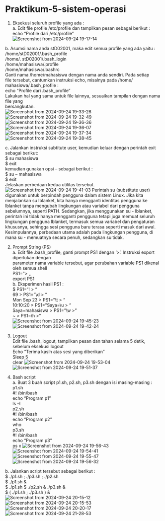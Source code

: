 # Praktikum-5-sistem-operasi

1. Eksekusi seluruh profile yang ada :                                                                                                        
a. Edit file profile /etc/profile dan tampilkan pesan sebagai berikut :                                                
echo “Profile dari /etc/profile”                                                                                       
![Screenshot from 2024-09-24 19-17-14](https://github.com/user-attachments/assets/f89e9d09-ddc7-40f8-b232-0700f724c8f7)

b. Asumsi nama anda stD02001, maka edit semua profile yang ada yaitu :                                                 
/home/stD02001/.bash_profile                                                                                           
/home/. stD02001/.bash_login                                                                                           
/home/mahasiswa/.profile                                                                                              
/home/mahasiswa/.bashrc                                                                                                
Ganti nama /home/mahasiswa dengan nama anda sendiri. Pada setiap                                                       
file tersebut, cantumkan instruksi echo, misalnya pada /home/ mahasiswa/.bash_profile :                                
echo “Profile dari .bash_profile”                                                                                      
Lakukan hal yang sama untuk file lainnya, sesuaikan tampilan dengan nama file yang                                     
bersangkutan.                                                                                                          
![Screenshot from 2024-09-24 19-33-26](https://github.com/user-attachments/assets/0ac8f0f6-c6a4-4c2f-809a-0ecd2772de33)
![Screenshot from 2024-09-24 19-32-49](https://github.com/user-attachments/assets/c3d3dba5-6e09-41e1-bec7-da56a6666f93)
![Screenshot from 2024-09-24 19-36-36](https://github.com/user-attachments/assets/2b418c23-75be-4463-9a8a-65d71a86f4b1)
![Screenshot from 2024-09-24 19-36-07](https://github.com/user-attachments/assets/c1798892-5ade-4a27-972c-2ae97e0ca524)
![Screenshot from 2024-09-24 19-37-34](https://github.com/user-attachments/assets/c413b0e7-2d26-4788-8c32-c23733af6ffd)
![Screenshot from 2024-09-24 19-38-45](https://github.com/user-attachments/assets/ef18155a-b37f-4a97-af9b-87170c4f32d8)

c. Jalankan instruksi subtitute user, kemudian keluar dengan perintah exit sebagai berikut:                            
$ su mahasiswa                                                                                                         
$ exit                                                                                                                 
kemudian gunakan opsi – sebagai berikut :                                                                              
$ su – mahasiswa                                                                                                       
$ exit                                                                                                                 
Jelaskan perbedaan kedua utilitas tersebut.                                                                            
![Screenshot from 2024-09-24 19-41-03](https://github.com/user-attachments/assets/a34cc1cd-54bf-4793-943a-7cf2f918cc33)
Perintah su (substitute user) digunakan untuk berpindah pengguna dalam sistem Linux. Jika kita menjalankan su lblanket, kita hanya mengganti identitas pengguna ke lblanket tanpa mengubah lingkungan atau variabel dari pengguna sebelumnya, seperti PATH. Sedangkan, jika menggunakan su - lblanket, perintah ini tidak hanya mengganti pengguna tetapi juga memuat seluruh lingkungan pengguna lblanket, termasuk semua variabel dan pengaturan khususnya, sehingga sesi pengguna baru terasa seperti masuk dari awal. Kesimpulannya, perbedaan utama adalah pada lingkungan pengguna, di mana su - memuatnya secara penuh, sedangkan su tidak.

2. Prompt String (PS)                                                                                                    
a. Edit file .bash_profile, ganti prompt PS1 dengan ‘>’. Instruksi export diperlukan dengan                            
parameter nama variable tersebut, agar perubahan variable PS1 dikenal oleh semua shell                                 
PS1=‟> „                                                                                                               
export PS1                                                                                                             
b. Eksperimen hasil PS1 :                                                                                              
$ PS1=“\! > “                                                                                                          
69 > PS1=”\d > “                                                                                                       
Mon Sep 23 > PS1=”\t > “                                                                                               
10:10:20 > PS1=”Saya=\u > “                                                                                            
Saya=mahasiswa > PS1=”\w >”                                                                                            
~ > PS1=\h >”                                                                                                          
![Screenshot from 2024-09-24 19-45-23](https://github.com/user-attachments/assets/47806683-33c1-4e98-9d87-ed24f6ce5baa)
![Screenshot from 2024-09-24 19-42-24](https://github.com/user-attachments/assets/1e3c8969-532e-46ca-b6c0-26717323ee89)

3. Logout                                                                                                              
Edit file .bash_logout, tampilkan pesan dan tahan selama 5 detik, sebelum eksekusi logout                              
Echo “Terima kasih atas sesi yang diberikan”                                                                           
Sleep 5                                                                                                                
clear
![Screenshot from 2024-09-24 19-53-04](https://github.com/user-attachments/assets/b8ce818b-f483-48b8-b0fa-30aaf5cc211e)
![Screenshot from 2024-09-24 19-51-37](https://github.com/user-attachments/assets/029aa920-c519-4ab9-b1ee-886f7f2a7607)

4. Bash script                                                                                                           
a. Buat 3 buah script p1.sh, p2.sh, p3.sh dengan isi masing-masing :                                                  
p1.sh                                                                                                                  
#! /bin/bash                                                                                                           
echo “Program p1”                                                                                                     
ls –l                                                                                                                  
p2.sh                                                                                                                  
#! /bin/bash                                                                                                           
echo “Program p2”                                                                                                      
who                                                                                                                    
p3.sh                                                                                                                  
#! /bin/bash                                                                                                           
echo “Program p3”                                                                                                      
ps x
![Screenshot from 2024-09-24 19-56-43](https://github.com/user-attachments/assets/430c5692-1534-4175-9991-f1115dceac41)
![Screenshot from 2024-09-24 19-54-41](https://github.com/user-attachments/assets/61b99d50-de84-413d-b1f2-9ca92bd7fe81)
![Screenshot from 2024-09-24 19-55-47](https://github.com/user-attachments/assets/371835e1-7da7-4b99-8983-fdda3cc5057b)
![Screenshot from 2024-09-24 19-56-32](https://github.com/user-attachments/assets/8d465d3b-9b7a-4d69-a3c4-d7ce0f1d63e2)

b. Jalankan script tersebut sebagai berikut :                                                                          
$ ./p1.sh ; ./p3.sh ; ./p2.sh                                                                                          
$ ./p1.sh &                                                                                                            
$ ./p1.sh $ ./p2.sh & ./p3.sh &                                                                                        
$ ( ./p1.sh ; ./p3.sh ) &                                                                                              
![Screenshot from 2024-09-24 20-15-12](https://github.com/user-attachments/assets/f4586291-ad70-47f6-ac25-7daf0f0d5eaf)
![Screenshot from 2024-09-24 20-15-53](https://github.com/user-attachments/assets/5edd0beb-3a6a-447c-b36d-dba204a21c86)
![Screenshot from 2024-09-24 20-20-17](https://github.com/user-attachments/assets/da55147c-ab77-4c5a-87d5-970de94da815)
![Screenshot from 2024-09-24 21-28-53](https://github.com/user-attachments/assets/e0bc6a8f-a8a8-4ab1-994b-1aa0a0b86f92)
